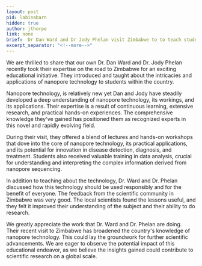 ```yaml
---
layout: post
pid: labinabarn
hidden: true
author: jthorpe
link: none
brief:  Dr Dan Ward and Dr Jody Phelan visit Zimbabwe to to teach students about nanopore technology
excerpt_separator: "<!--more-->"
---
```


We are thrilled to share that our own Dr. Dan Ward and Dr. Jody Phelan recently took their expertise on the road to Zimbabwe for an exciting educational initiative. They introduced and taught about the intricacies and applications of nanopore technology to students within the country.

Nanopore technology, is relatively new yet Dan and Jody have steadily developed a deep understanding of nanopore technology, its workings, and its applications. Their expertise is a result of continuous learning, extensive research, and practical hands-on experiences. The comprehensive knowledge they've gained has positioned them as recognized experts in this novel and rapidly evolving field.

During their visit, they offered a blend of lectures and hands-on workshops that dove into the core of nanopore technology, its practical applications, and its potential for innovation in disease detection, diagnosis, and treatment. Students also received valuable training in data analysis, crucial for understanding and interpreting the complex information derived from nanopore sequencing.

In addition to teaching about the technology, Dr. Ward and Dr. Phelan discussed how this technology should be used responsibly and for the benefit of everyone. The feedback from the scientific community in Zimbabwe was very good. The local scientists found the lessons useful, and they felt it improved their understanding of the subject and their ability to do research.

We greatly appreciate the work that Dr. Ward and Dr. Phelan are doing. Their recent visit to Zimbabwe has broadened the country's knowledge of nanopore technology. This could lay the groundwork for further scientific advancements. We are eager to observe the potential impact of this educational endeavor, as we believe the insights gained could contribute to scientific research on a global scale.